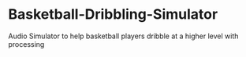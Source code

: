 # Basketball-Dribbling-Simulator
Audio Simulator to help basketball players dribble at a higher level with processing

